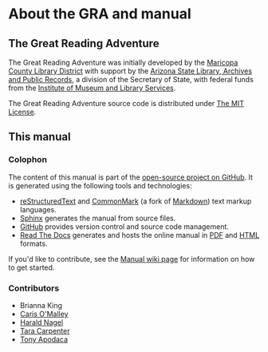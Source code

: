 # About the GRA and manual

## The Great Reading Adventure

The Great Reading Adventure was initially developed by the [Maricopa County Library District](http://www.mcldaz.org/) with support by the [Arizona State Library, Archives and Public Records](http://www.azlibrary.gov/), a division of the Secretary of State, with federal funds from the [Institute of Museum and Library Services](http://www.imls.gov/).

The Great Reading Adventure source code is distributed under [The MIT License](http://opensource.org/licenses/MIT).

## This manual
### Colophon

The content of this manual is part of the [open-source project on GitHub](https://github.com/MCLD/greatreadingadventure/tree/master/docs). It is generated using the following tools and technologies:

* [reStructuredText](http://docutils.sourceforge.net/rst.html) and [CommonMark](http://commonmark.org/) (a fork of [Markdown](http://daringfireball.net/projects/markdown/)) text markup languages.
* [Sphinx](http://sphinx-doc.org/) generates the manual from source files.
* [GitHub](http://github.com/) provides version control and source code management.
* [Read The Docs](https://readthedocs.org/) generates and hosts the online manual in [PDF](https://media.readthedocs.org/pdf/great-reading-adventure/latest/great-reading-adventure.pdf) and [HTML](http://readthedocs.org/projects/great-reading-adventure/downloads/htmlzip/latest/) formats.

If you'd like to contribute, see the [Manual wiki page](https://github.com/MCLD/greatreadingadventure/wiki/Manual) for information on how to get started.

### Contributors

* Brianna King
* [Caris O'Malley](http://carisomalley.com/)
* [Harald Nagel](https://haraldnagel.com/)
* [Tara Carpenter](http://www.taracarpenter.com/)
* [Tony Apodaca](https://antonioramonapodaca.wordpress.com/)